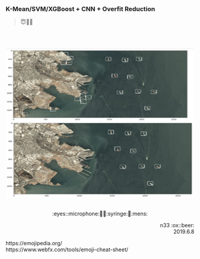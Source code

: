 ### K-Mean/SVM/XGBoost + CNN + Overfit Reduction
> :innocent::no_entry_sign::game_die:

<br></br><p align="center">
<img src="ship_identification_1968.png" width="500" height="400" />
<br></br></p>

<p align="center">:eyes::microphone:🏹💺:syringe:🗿:mens:</p>
<p align="right">n33 :ox::beer:<br />2019.6.8</p>
https://emojipedia.org/ <br />
https://www.webfx.com/tools/emoji-cheat-sheet/

